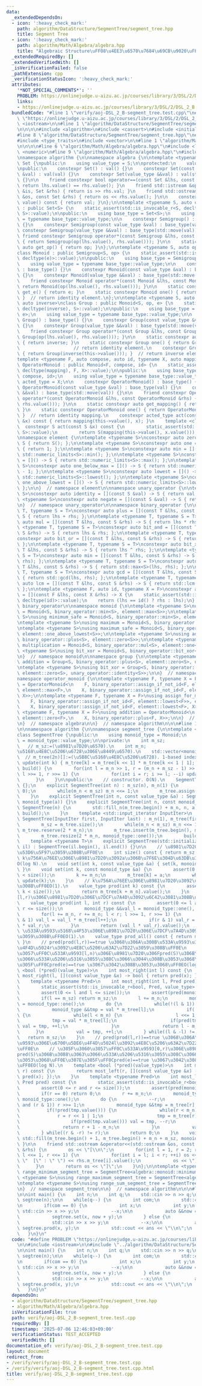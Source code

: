 ```yaml
---
data:
  _extendedDependsOn:
  - icon: ':heavy_check_mark:'
    path: algorithm/DataStructure/SegmentTree/segment_tree.hpp
    title: Segment Tree
  - icon: ':heavy_check_mark:'
    path: algorithm/Math/Algebra/algebra.hpp
    title: "Algebraic Structure\uFF08\u4EE3\u6570\u7684\u69CB\u9020\uFF09"
  _extendedRequiredBy: []
  _extendedVerifiedWith: []
  _isVerificationFailed: false
  _pathExtension: cpp
  _verificationStatusIcon: ':heavy_check_mark:'
  attributes:
    '*NOT_SPECIAL_COMMENTS*': ''
    PROBLEM: https://onlinejudge.u-aizu.ac.jp/courses/library/3/DSL/2/DSL_2_B
    links:
    - https://onlinejudge.u-aizu.ac.jp/courses/library/3/DSL/2/DSL_2_B
  bundledCode: "#line 1 \"verify/aoj-DSL_2_B-segment_tree.test.cpp\"\n#define PROBLEM\
    \ \"https://onlinejudge.u-aizu.ac.jp/courses/library/3/DSL/2/DSL_2_B\"\n\n#include\
    \ <iostream>\n\n#line 1 \"algorithm/DataStructure/SegmentTree/segment_tree.hpp\"\
    \n\n\n\n#include <algorithm>\n#include <cassert>\n#include <initializer_list>\n\
    #line 8 \"algorithm/DataStructure/SegmentTree/segment_tree.hpp\"\n#include <iterator>\n\
    #include <type_traits>\n#include <vector>\n\n#line 1 \"algorithm/Math/Algebra/algebra.hpp\"\
    \n\n\n\n#line 6 \"algorithm/Math/Algebra/algebra.hpp\"\n#include <limits>\n#include\
    \ <numeric>\n#line 9 \"algorithm/Math/Algebra/algebra.hpp\"\n#include <utility>\n\
    \nnamespace algorithm {\n\nnamespace algebra {\n\ntemplate <typename S>\nclass\
    \ Set {\npublic:\n    using value_type = S;\n\nprotected:\n    value_type val;\n\
    \npublic:\n    constexpr Set() : val() {}\n    constexpr Set(const value_type\
    \ &val) : val(val) {}\n    constexpr Set(value_type &&val) : val(std::move(val))\
    \ {}\n\n    friend constexpr bool operator==(const Set &lhs, const Set &rhs) {\
    \ return lhs.value() == rhs.value(); }\n    friend std::istream &operator>>(std::istream\
    \ &is, Set &rhs) { return is >> rhs.val; }\n    friend std::ostream &operator<<(std::ostream\
    \ &os, const Set &rhs) { return os << rhs.value(); }\n\n    constexpr value_type\
    \ value() const { return val; }\n};\n\ntemplate <typename S, auto op>\nclass Semigroup\
    \ : public Set<S> {\n    static_assert(std::is_invocable_r<S, decltype(op), S,\
    \ S>::value);\n\npublic:\n    using base_type = Set<S>;\n    using value_type\
    \ = typename base_type::value_type;\n\n    constexpr Semigroup() : base_type()\
    \ {}\n    constexpr Semigroup(const value_type &val) : base_type(val) {}\n   \
    \ constexpr Semigroup(value_type &&val) : base_type(std::move(val)) {}\n\n   \
    \ friend constexpr Semigroup operator*(const Semigroup &lhs, const Semigroup &rhs)\
    \ { return Semigroup(op(lhs.value(), rhs.value())); }\n\n    static constexpr\
    \ auto get_op() { return op; }\n};\n\ntemplate <typename S, auto op, auto e>\n\
    class Monoid : public Semigroup<S, op> {\n    static_assert(std::is_invocable_r<S,\
    \ decltype(e)>::value);\n\npublic:\n    using base_type = Semigroup<S, op>;\n\
    \    using value_type = typename base_type::value_type;\n\n    constexpr Monoid()\
    \ : base_type() {}\n    constexpr Monoid(const value_type &val) : base_type(val)\
    \ {}\n    constexpr Monoid(value_type &&val) : base_type(std::move(val)) {}\n\n\
    \    friend constexpr Monoid operator*(const Monoid &lhs, const Monoid &rhs) {\
    \ return Monoid(op(lhs.value(), rhs.value())); }\n\n    static constexpr auto\
    \ get_e() { return e; }\n    static constexpr Monoid one() { return Monoid(e());\
    \ }  // return identity element.\n};\n\ntemplate <typename S, auto op, auto e,\
    \ auto inverse>\nclass Group : public Monoid<S, op, e> {\n    static_assert(std::is_invocable_r<S,\
    \ decltype(inverse), S>::value);\n\npublic:\n    using base_type = Monoid<S, op,\
    \ e>;\n    using value_type = typename base_type::value_type;\n\n    constexpr\
    \ Group() : base_type() {}\n    constexpr Group(const value_type &val) : base_type(val)\
    \ {}\n    constexpr Group(value_type &&val) : base_type(std::move(val)) {}\n\n\
    \    friend constexpr Group operator*(const Group &lhs, const Group &rhs) { return\
    \ Group(op(lhs.value(), rhs.value())); }\n\n    static constexpr auto get_inverse()\
    \ { return inverse; }\n    static constexpr Group one() { return Group(e()); }\
    \                    // return identity element.\n    constexpr Group inv() const\
    \ { return Group(inverse(this->value())); }  // return inverse element.\n};\n\n\
    template <typename F, auto compose, auto id, typename X, auto mapping>\nclass\
    \ OperatorMonoid : public Monoid<F, compose, id> {\n    static_assert(std::is_invocable_r<X,\
    \ decltype(mapping), F, X>::value);\n\npublic:\n    using base_type = Monoid<F,\
    \ compose, id>;\n    using value_type = typename base_type::value_type;\n    using\
    \ acted_type = X;\n\n    constexpr OperatorMonoid() : base_type() {}\n    constexpr\
    \ OperatorMonoid(const value_type &val) : base_type(val) {}\n    constexpr OperatorMonoid(value_type\
    \ &&val) : base_type(std::move(val)) {}\n\n    friend constexpr OperatorMonoid\
    \ operator*(const OperatorMonoid &lhs, const OperatorMonoid &rhs) { return OperatorMonoid(compose(lhs.value(),\
    \ rhs.value())); }\n\n    static constexpr auto get_mapping() { return mapping;\
    \ }\n    static constexpr OperatorMonoid one() { return OperatorMonoid(id());\
    \ }  // return identity mapping.\n    constexpr acted_type act(const acted_type\
    \ &x) const { return mapping(this->value(), x); }\n    template <class S>\n  \
    \  constexpr S act(const S &x) const {\n        static_assert(std::is_base_of<Set<acted_type>,\
    \ S>::value);\n        return S(mapping(this->value(), x.value()));\n    }\n};\n\
    \nnamespace element {\n\ntemplate <typename S>\nconstexpr auto zero = []() ->\
    \ S { return S(); };\n\ntemplate <typename S>\nconstexpr auto one = []() -> S\
    \ { return 1; };\n\ntemplate <typename S>\nconstexpr auto min = []() -> S { return\
    \ std::numeric_limits<S>::min(); };\n\ntemplate <typename S>\nconstexpr auto max\
    \ = []() -> S { return std::numeric_limits<S>::max(); };\n\ntemplate <typename\
    \ S>\nconstexpr auto one_below_max = []() -> S { return std::numeric_limits<S>::max()\
    \ - 1; };\n\ntemplate <typename S>\nconstexpr auto lowest = []() -> S { return\
    \ std::numeric_limits<S>::lowest(); };\n\ntemplate <typename S>\nconstexpr auto\
    \ one_above_lowest = []() -> S { return std::numeric_limits<S>::lowest() + 1;\
    \ };\n\n}  // namespace element\n\nnamespace unary_operator {\n\ntemplate <typename\
    \ S>\nconstexpr auto identity = [](const S &val) -> S { return val; };\n\ntemplate\
    \ <typename S>\nconstexpr auto negate = [](const S &val) -> S { return -val; };\n\
    \n}  // namespace unary_operator\n\nnamespace binary_operator {\n\ntemplate <typename\
    \ T, typename S = T>\nconstexpr auto plus = [](const T &lhs, const S &rhs) ->\
    \ S { return lhs + rhs; };\n\ntemplate <typename T, typename S = T>\nconstexpr\
    \ auto mul = [](const T &lhs, const S &rhs) -> S { return lhs * rhs; };\n\ntemplate\
    \ <typename T, typename S = T>\nconstexpr auto bit_and = [](const T &lhs, const\
    \ S &rhs) -> S { return lhs & rhs; };\n\ntemplate <typename T, typename S = T>\n\
    constexpr auto bit_or = [](const T &lhs, const S &rhs) -> S { return lhs | rhs;\
    \ };\n\ntemplate <typename T, typename S = T>\nconstexpr auto bit_xor = [](const\
    \ T &lhs, const S &rhs) -> S { return lhs ^ rhs; };\n\ntemplate <typename T, typename\
    \ S = T>\nconstexpr auto min = [](const T &lhs, const S &rhs) -> S { return std::min<S>(lhs,\
    \ rhs); };\n\ntemplate <typename T, typename S = T>\nconstexpr auto max = [](const\
    \ T &lhs, const S &rhs) -> S { return std::max<S>(lhs, rhs); };\n\ntemplate <typename\
    \ T, typename S = T>\nconstexpr auto gcd = [](const T &lhs, const S &rhs) -> S\
    \ { return std::gcd(lhs, rhs); };\n\ntemplate <typename T, typename S = T>\nconstexpr\
    \ auto lcm = [](const T &lhs, const S &rhs) -> S { return std::lcm(lhs, rhs);\
    \ };\n\ntemplate <typename F, auto id, typename X = F>\nconstexpr auto assign_if_not_id\
    \ = [](const F &lhs, const X &rhs) -> X {\n    static_assert(std::is_invocable_r<F,\
    \ decltype(id)>::value);\n    return (lhs == id() ? rhs : lhs);\n};\n\n}  // namespace\
    \ binary_operator\n\nnamespace monoid {\n\ntemplate <typename S>\nusing minimum\
    \ = Monoid<S, binary_operator::min<S>, element::max<S>>;\n\ntemplate <typename\
    \ S>\nusing minimum_safe = Monoid<S, binary_operator::min<S>, element::one_below_max<S>>;\n\
    \ntemplate <typename S>\nusing maximum = Monoid<S, binary_operator::max<S>, element::lowest<S>>;\n\
    \ntemplate <typename S>\nusing maximum_safe = Monoid<S, binary_operator::max<S>,\
    \ element::one_above_lowest<S>>;\n\ntemplate <typename S>\nusing addition = Monoid<S,\
    \ binary_operator::plus<S>, element::zero<S>>;\n\ntemplate <typename S>\nusing\
    \ multiplication = Monoid<S, binary_operator::mul<S>, element::one<S>>;\n\ntemplate\
    \ <typename S>\nusing bit_xor = Monoid<S, binary_operator::bit_xor<S>, element::zero<S>>;\n\
    \n}  // namespace monoid\n\nnamespace group {\n\ntemplate <typename S>\nusing\
    \ addition = Group<S, binary_operator::plus<S>, element::zero<S>, unary_operator::negate<S>>;\n\
    \ntemplate <typename S>\nusing bit_xor = Group<S, binary_operator::bit_xor<S>,\
    \ element::zero<S>, unary_operator::identity<S>>;\n\n}  // namespace group\n\n\
    namespace operator_monoid {\n\ntemplate <typename F, typename X = F>\nusing assign_for_minimum\
    \ = OperatorMonoid<\n    F, binary_operator::assign_if_not_id<F, element::max<F>>,\
    \ element::max<F>,\n    X, binary_operator::assign_if_not_id<F, element::max<F>,\
    \ X>>;\n\ntemplate <typename F, typename X = F>\nusing assign_for_maximum = OperatorMonoid<\n\
    \    F, binary_operator::assign_if_not_id<F, element::lowest<F>>, element::lowest<F>,\n\
    \    X, binary_operator::assign_if_not_id<F, element::lowest<F>, X>>;\n\ntemplate\
    \ <typename F, typename X = F>\nusing addition = OperatorMonoid<\n    F, binary_operator::plus<F>,\
    \ element::zero<F>,\n    X, binary_operator::plus<F, X>>;\n\n}  // namespace operator_monoid\n\
    \n}  // namespace algebra\n\n}  // namespace algorithm\n\n\n#line 13 \"algorithm/DataStructure/SegmentTree/segment_tree.hpp\"\
    \n\nnamespace algorithm {\n\nnamespace segment_tree {\n\ntemplate <class Monoid>\n\
    class SegmentTree {\npublic:\n    using monoid_type = Monoid;\n    using value_type\
    \ = monoid_type::value_type;\n\nprivate:\n    int m_sz;                      \
    \   // m_sz:=(\u8981\u7D20\u6570).\n    int m_n;                          // m_n:=(\u5B8C\
    \u5168\u4E8C\u5206\u6728\u306E\u8449\u6570).\n    std::vector<monoid_type> m_tree;\
    \  // m_tree(2n)[]:=(\u5B8C\u5168\u4E8C\u5206\u6728). 1-based index.\n\n    void\
    \ update(int k) { m_tree[k] = m_tree[k << 1] * m_tree[k << 1 | 1]; }\n    void\
    \ build() {\n        for(int l = m_n >> 1, r = (m_n + m_sz - 1) >> 1; l >= 1;\
    \ l >>= 1, r >>= 1) {\n            for(int i = r; i >= l; --i) update(i);\n  \
    \      }\n    }\n\npublic:\n    // constructor. O(N).\n    SegmentTree() : SegmentTree(0)\
    \ {};\n    explicit SegmentTree(int n) : m_sz(n), m_n(1) {\n        assert(n >=\
    \ 0);\n        while(m_n < m_sz) m_n <<= 1;\n        m_tree.assign(2 * m_n, monoid_type::one());\n\
    \    }\n    explicit SegmentTree(int n, const value_type &a) : SegmentTree(n,\
    \ monoid_type(a)) {}\n    explicit SegmentTree(int n, const monoid_type &a) :\
    \ SegmentTree(n) {\n        std::fill_n(m_tree.begin() + m_n, n, a);\n       \
    \ build();\n    }\n    template <std::input_iterator InputIter>\n    explicit\
    \ SegmentTree(InputIter first, InputIter last) : m_n(1), m_tree(first, last) {\n\
    \        m_sz = m_tree.size();\n        while(m_n < m_sz) m_n <<= 1;\n       \
    \ m_tree.reserve(2 * m_n);\n        m_tree.insert(m_tree.begin(), m_n, monoid_type::one());\n\
    \        m_tree.resize(2 * m_n, monoid_type::one());\n        build();\n    }\n\
    \    template <typename T>\n    explicit SegmentTree(std::initializer_list<T>\
    \ il) : SegmentTree(il.begin(), il.end()) {}\n\n    // \u8981\u7D20\u6570\u3092\
    \u53D6\u5F97\u3059\u308B\uFF0E\n    int size() const { return m_sz; }\n    //\
    \ k\u756A\u76EE\u306E\u8981\u7D20\u3092a\u306B\u7F6E\u304D\u63DB\u3048\u308B\uFF0E\
    O(log N).\n    void set(int k, const value_type &a) { set(k, monoid_type(a));\
    \ }\n    void set(int k, const monoid_type &a) {\n        assert(0 <= k and k\
    \ < size());\n        k += m_n;\n        m_tree[k] = a;\n        while(k >>= 1)\
    \ update(k);\n    }\n    // k\u756A\u76EE\u306E\u8981\u7D20\u3092\u53D6\u5F97\u3059\
    \u308B\uFF0EO(1).\n    value_type prod(int k) const {\n        assert(0 <= k and\
    \ k < size());\n        return m_tree[k + m_n].value();\n    }\n    // \u533A\u9593\
    [l,r)\u306E\u8981\u7D20\u306E\u7DCF\u7A4D\u3092\u6C42\u3081\u308B\uFF0EO(log N).\n\
    \    value_type prod(int l, int r) const {\n        assert(0 <= l and l <= r and\
    \ r <= size());\n        monoid_type &&val_l = monoid_type::one(), &&val_r = monoid_type::one();\n\
    \        for(l += m_n, r += m_n; l < r; l >>= 1, r >>= 1) {\n            if(l\
    \ & 1) val_l = val_l * m_tree[l++];\n            if(r & 1) val_r = m_tree[--r]\
    \ * val_r;\n        }\n        return (val_l * val_r).value();\n    }\n    //\
    \ \u533A\u9593\u5168\u4F53\u306E\u8981\u7D20\u306E\u7DCF\u7A4D\u3092\u53D6\u5F97\
    \u3059\u308B\uFF0EO(1).\n    value_type prod_all() const { return m_tree[1].value();\
    \ }\n    // pred(prod(l,r))==true \u3068\u306A\u308B\u533A\u9593\u306E\u6700\u53F3\
    \u4F4D\u5024r\u3092\u4E8C\u5206\u63A2\u7D22\u3059\u308B\uFF0E\n    // \u305F\u3060\
    \u3057\uFF0C\u533A\u9593[l,n)\u306E\u8981\u7D20\u306Fpred(S)\u306B\u3088\u3063\
    \u3066\u533A\u5206\u5316\u3055\u308C\u3066\u3044\u308B\u3053\u3068\uFF0E\u307E\
    \u305F\uFF0Cpred(e)==true \u3067\u3042\u308B\u3053\u3068\uFF0EO(log N).\n    template\
    \ <bool (*pred)(value_type)>\n    int most_right(int l) const {\n        return\
    \ most_right(l, [](const value_type &x) -> bool { return pred(x); });\n    }\n\
    \    template <typename Pred>\n    int most_right(int l, Pred pred) const {\n\
    \        static_assert(std::is_invocable_r<bool, Pred, value_type>::value);\n\
    \        assert(0 <= l and l <= size());\n        assert(pred(monoid_type::one().value()));\n\
    \        if(l == m_sz) return m_sz;\n        l += m_n;\n        monoid_type &&val\
    \ = monoid_type::one();\n        do {\n            while(!(l & 1)) l >>= 1;\n\
    \            monoid_type &&tmp = val * m_tree[l];\n            if(!pred(tmp.value()))\
    \ {\n                while(l < m_n) {\n                    l <<= 1;\n        \
    \            tmp = val * m_tree[l];\n                    if(pred(tmp.value()))\
    \ val = tmp, ++l;\n                }\n                return l - m_n;\n      \
    \      }\n            val = tmp, ++l;\n        } while((l & -l) != l);\n     \
    \   return m_sz;\n    }\n    // pred(prod(l,r))==true \u3068\u306A\u308B\u533A\
    \u9593\u306E\u6700\u5DE6\u4F4D\u5024l\u3092\u4E8C\u5206\u63A2\u7D22\u3059\u308B\
    \uFF0E\n    // \u305F\u3060\u3057\uFF0C\u533A\u9593[0,r)\u306E\u8981\u7D20\u306F\
    pred(S)\u306B\u3088\u3063\u3066\u533A\u5206\u5316\u3055\u308C\u3066\u3044\u308B\
    \u3053\u3068\uFF0E\u307E\u305F\uFF0Cpred(e)==true \u3067\u3042\u308B\u3053\u3068\
    \uFF0EO(log N).\n    template <bool (*pred)(value_type)>\n    int most_left(int\
    \ r) const {\n        return most_left(r, [](const value_type &x) -> bool { return\
    \ pred(x); });\n    }\n    template <typename Pred>\n    int most_left(int r,\
    \ Pred pred) const {\n        static_assert(std::is_invocable_r<bool, Pred, value_type>::value);\n\
    \        assert(0 <= r and r <= size());\n        assert(pred(monoid_type::one().value()));\n\
    \        if(r == 0) return 0;\n        r += m_n;\n        monoid_type &&val =\
    \ monoid_type::one();\n        do {\n            --r;\n            while(r > 1\
    \ and (r & 1)) r >>= 1;\n            monoid_type &&tmp = m_tree[r] * val;\n  \
    \          if(!pred(tmp.value())) {\n                while(r < m_n) {\n      \
    \              r = r << 1 | 1;\n                    tmp = m_tree[r] * val;\n \
    \                   if(pred(tmp.value())) val = tmp, --r;\n                }\n\
    \                return r + 1 - m_n;\n            }\n            val = tmp;\n\
    \        } while((r & -r) != r);\n        return 0;\n    }\n    void reset() {\
    \ std::fill(m_tree.begin() + 1, m_tree.begin() + m_n + m_sz, monoid_type::one());\
    \ }\n\n    friend std::ostream &operator<<(std::ostream &os, const SegmentTree\
    \ &rhs) {\n        os << \"[\\n\";\n        for(int l = 1, r = 2; r <= 2 * rhs.m_n;\
    \ l <<= 1, r <<= 1) {\n            for(int i = l; i < r; ++i) os << (i == l ?\
    \ \"  [\" : \" \") << rhs.m_tree[i].value();\n            os << \"]\\n\";\n  \
    \      }\n        return os << \"]\";\n    }\n};\n\ntemplate <typename S>\nusing\
    \ range_minimum_segment_tree = SegmentTree<algebra::monoid::minimum<S>>;\n\ntemplate\
    \ <typename S>\nusing range_maximum_segment_tree = SegmentTree<algebra::monoid::maximum<S>>;\n\
    \ntemplate <typename S>\nusing range_sum_segment_tree = SegmentTree<algebra::monoid::addition<S>>;\n\
    \n}  // namespace segment_tree\n\n}  // namespace algorithm\n\n\n#line 6 \"verify/aoj-DSL_2_B-segment_tree.test.cpp\"\
    \n\nint main() {\n    int n;\n    int q;\n    std::cin >> n >> q;\n\n    algorithm::segment_tree::range_sum_segment_tree<int>\
    \ segtree(n);\n\n    while(q--) {\n        int com;\n        std::cin >> com;\n\
    \n        if(com == 0) {\n            int x;\n            int y;\n           \
    \ std::cin >> x >> y;\n            --x;\n\n            auto &&now = segtree.prod(x);\n\
    \            segtree.set(x, now + y);\n        } else {\n            int x, y;\n\
    \            std::cin >> x >> y;\n            --x;\n\n            auto &&ans =\
    \ segtree.prod(x, y);\n            std::cout << ans << \"\\n\";\n        }\n \
    \   }\n}\n"
  code: "#define PROBLEM \"https://onlinejudge.u-aizu.ac.jp/courses/library/3/DSL/2/DSL_2_B\"\
    \n\n#include <iostream>\n\n#include \"../algorithm/DataStructure/SegmentTree/segment_tree.hpp\"\
    \n\nint main() {\n    int n;\n    int q;\n    std::cin >> n >> q;\n\n    algorithm::segment_tree::range_sum_segment_tree<int>\
    \ segtree(n);\n\n    while(q--) {\n        int com;\n        std::cin >> com;\n\
    \n        if(com == 0) {\n            int x;\n            int y;\n           \
    \ std::cin >> x >> y;\n            --x;\n\n            auto &&now = segtree.prod(x);\n\
    \            segtree.set(x, now + y);\n        } else {\n            int x, y;\n\
    \            std::cin >> x >> y;\n            --x;\n\n            auto &&ans =\
    \ segtree.prod(x, y);\n            std::cout << ans << \"\\n\";\n        }\n \
    \   }\n}\n"
  dependsOn:
  - algorithm/DataStructure/SegmentTree/segment_tree.hpp
  - algorithm/Math/Algebra/algebra.hpp
  isVerificationFile: true
  path: verify/aoj-DSL_2_B-segment_tree.test.cpp
  requiredBy: []
  timestamp: '2025-07-06 12:46:03+09:00'
  verificationStatus: TEST_ACCEPTED
  verifiedWith: []
documentation_of: verify/aoj-DSL_2_B-segment_tree.test.cpp
layout: document
redirect_from:
- /verify/verify/aoj-DSL_2_B-segment_tree.test.cpp
- /verify/verify/aoj-DSL_2_B-segment_tree.test.cpp.html
title: verify/aoj-DSL_2_B-segment_tree.test.cpp
---
```


